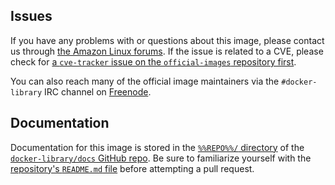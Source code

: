 ## Issues

If you have any problems with or questions about this image, please contact us through [the Amazon Linux forums](https://forums.aws.amazon.com/forum.jspa?forumID=228). If the issue is related to a CVE, please check for [a `cve-tracker` issue on the `official-images` repository first](https://github.com/docker-library/official-images/issues?q=label%3Acve-tracker).

You can also reach many of the official image maintainers via the `#docker-library` IRC channel on [Freenode](https://freenode.net).

## Documentation

Documentation for this image is stored in the [`%%REPO%%/` directory](https://github.com/docker-library/docs/tree/master/%%REPO%%) of the [`docker-library/docs` GitHub repo](https://github.com/docker-library/docs). Be sure to familiarize yourself with the [repository's `README.md` file](https://github.com/docker-library/docs/blob/master/README.md) before attempting a pull request.
